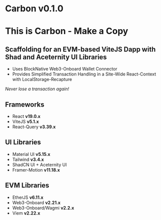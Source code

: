 # Carbon v0.1.0

# This is Carbon - Make a Copy

## Scaffolding for an EVM-based ViteJS Dapp with Shad and Aceternity UI Libraries

- Uses BlockNative Web3-Onboard Wallet Connector
- Provides Simplified Transaction Handling in a Site-Wide React-Context with LocalStorage-Recapture

*Never lose a transaction again!*

## Frameworks
- React **v19.0.x**
- ViteJS **v5.1.x**
- React-Query **v3.39.x**

## UI Libraries
- Material UI **v5.15.x**
- Tailwind **v3.4.x**
- ShadCN UI + Aceternity UI
- Framer-Motion **v11.18.x**

## EVM Libraries
- EtherJS **v6.11.x**
- Web3-Onboard **v2.21.x**
- Web3-Onboard/Wagmi **v2.2.x**
- Viem **v2.22.x**
